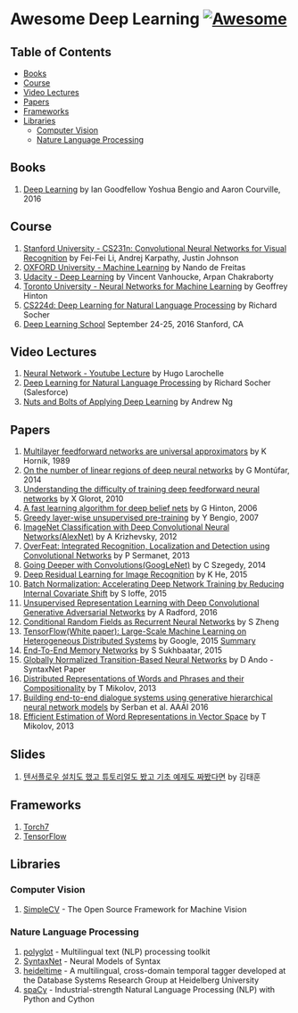 # Awesome Deep Learning [![Awesome](https://cdn.rawgit.com/sindresorhus/awesome/d7305f38d29fed78fa85652e3a63e154dd8e8829/media/badge.svg)](https://github.com/sindresorhus/awesome)


## Table of Contents

- [Books](#books)
- [Course](#course)
- [Video Lectures](#video-lectures)
- [Papers](#papers)
- [Frameworks](#frameworks)
- [Libraries](#libraries)
	- [Computer Vision](#computer-vision)
	- [Nature Language Processing](#nature-language-processing)

## Books

1. [Deep Learning](http://www.deeplearningbook.org/) by Ian Goodfellow Yoshua Bengio and Aaron Courville, 2016

## Course

1. [Stanford University - CS231n: Convolutional Neural Networks for Visual Recognition](http://cs231n.stanford.edu/index.html) by Fei-Fei Li, Andrej Karpathy, Justin Johnson
2. [OXFORD University - Machine Learning](https://www.cs.ox.ac.uk/people/nando.defreitas/machinelearning/) by Nando de Freitas
3. [Udacity - Deep Learning](https://www.udacity.com/course/deep-learning--ud730) by Vincent Vanhoucke, Arpan Chakraborty
4. [Toronto University - Neural Networks for Machine Learning](https://www.coursera.org/course/neuralnets) by Geoffrey Hinton
5. [CS224d: Deep Learning for Natural Language Processing](http://cs224d.stanford.edu/index.html) by Richard Socher
6. [Deep Learning School](http://www.bayareadlschool.org/) September 24-25, 2016
Stanford, CA
 

## Video Lectures

1. [Neural Network - Youtube Lecture](http://info.usherbrooke.ca/hlarochelle/neural_networks/content.html) by Hugo Larochelle
2. [Deep Learning for Natural Language Processing](https://www.youtube.com/watch?v=oGk1v1jQITw) by Richard Socher (Salesforce)
3. [Nuts and Bolts of Applying Deep Learning](https://youtu.be/F1ka6a13S9I) by Andrew Ng


## Papers

1. [Multilayer feedforward networks are universal approximators](http://deeplearning.cs.cmu.edu/pdfs/Kornick_et_al.pdf) by K Hornik, 1989
2. [On the number of linear regions of deep neural networks](http://arxiv.org/abs/1402.1869) by G Montúfar, 2014
3. [Understanding the difficulty of training deep feedforward neural networks](http://jmlr.org/proceedings/papers/v9/glorot10a/glorot10a.pdf) by X Glorot, 2010
4. [A fast learning algorithm for deep belief nets](https://www.cs.toronto.edu/~hinton/absps/fastnc.pdf) by G Hinton, 2006
5. [Greedy layer-wise unsupervised pre-training](https://papers.nips.cc/paper/3048-greedy-layer-wise-training-of-deep-networks.pdf) by Y Bengio, 2007
6. [ImageNet Classification with Deep Convolutional
Neural Networks(AlexNet)](http://papers.nips.cc/paper/4824-imagenet-classification-with-deep-convolutional-neural-networks.pdf) by A Krizhevsky, 2012
7. [OverFeat: Integrated Recognition, Localization and Detection using Convolutional Networks](http://arxiv.org/abs/1312.6229) by P Sermanet, 2013
8. [Going Deeper with Convolutions(GoogLeNet)](http://arxiv.org/abs/1409.4842) by C Szegedy, 2014
9. [Deep Residual Learning for Image Recognition](http://arxiv.org/abs/1512.03385) by K He, 2015
10. [Batch Normalization: Accelerating Deep Network Training by Reducing Internal Covariate Shift](http://arxiv.org/abs/1502.03167) by S Ioffe, 2015
11. [Unsupervised Representation Learning with Deep Convolutional Generative Adversarial Networks](http://arxiv.org/abs/1511.06434) by A Radford, 2016
12. [Conditional Random Fields as Recurrent Neural Networks](http://www.robots.ox.ac.uk/~szheng/papers/CRFasRNN.pdf) by S Zheng
13. [TensorFlow(White paper):
Large-Scale Machine Learning on Heterogeneous Distributed Systems](http://download.tensorflow.org/paper/whitepaper2015.pdf) by Google, 2015 [Summary](https://github.com/samjabrahams/tensorflow-white-paper-notes)
14. [End-To-End Memory Networks](http://arxiv.org/abs/1503.08895) by S Sukhbaatar, 2015
15. [Globally Normalized Transition-Based Neural Networks](https://arxiv.org/abs/1603.06042v1) by D Ando - SyntaxNet Paper
16. [Distributed Representations of Words and Phrases and their Compositionality](http://papers.nips.cc/paper/5021-distributed-representations-of-words-and-phrases-and-their-compositionality.pdf) by T Mikolov, 2013
17. [Building end-to-end dialogue systems using generative hierarchical neural network models](http://arxiv.org/abs/1507.04808) by Serban et al. AAAI 2016
18. [Efficient Estimation of Word Representations in Vector Space](https://arxiv.org/abs/1301.3781) by T Mikolov, ‎2013

## Slides

1. [텐서플로우 설치도 했고 튜토리얼도 봤고 기초 예제도 짜봤다면](http://www.slideshare.net/carpedm20/ss-63116251) by 김태훈

## Frameworks

1. [Torch7](http://torch.ch/) 
2. [TensorFlow](https://www.tensorflow.org/)

## Libraries

### Computer Vision
1. [SimpleCV](https://github.com/sightmachine/SimpleCV) - The Open Source Framework for Machine Vision

### Nature Language Processing
1. [polyglot](https://github.com/aboSamoor/polyglot) - Multilingual text (NLP) processing toolkit
2. [SyntaxNet](https://github.com/tensorflow/models/tree/master/syntaxnet) - Neural Models of Syntax
3. [heideltime](https://github.com/HeidelTime/heideltime) - A multilingual, cross-domain temporal tagger developed at the Database Systems Research Group at Heidelberg University
4. [spaCy](https://github.com/explosion/spaCy) - Industrial-strength Natural Language Processing (NLP) with Python and Cython